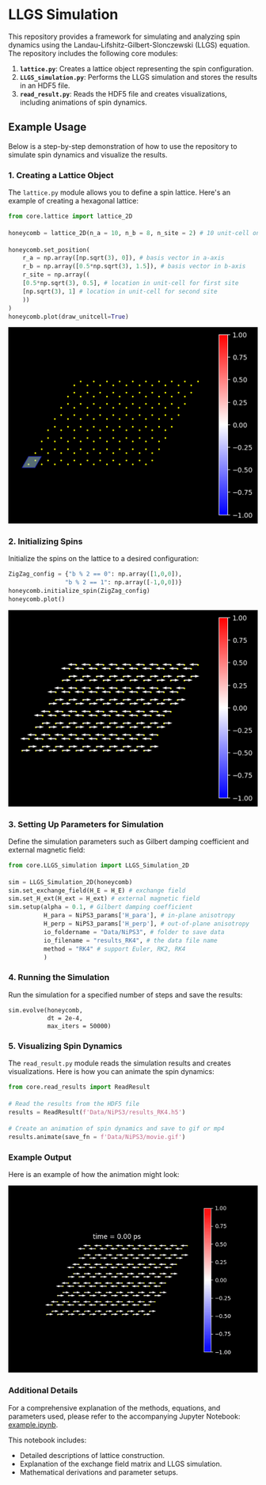 # LLGS Simulation

This repository provides a framework for simulating and analyzing spin dynamics using the Landau-Lifshitz-Gilbert-Slonczewski (LLGS) equation. The repository includes the following core modules:

1. **`lattice.py`**: Creates a lattice object representing the spin configuration.
2. **`LLGS_simulation.py`**: Performs the LLGS simulation and stores the results in an HDF5 file.
3. **`read_result.py`**: Reads the HDF5 file and creates visualizations, including animations of spin dynamics.

## Example Usage

Below is a step-by-step demonstration of how to use the repository to simulate spin dynamics and visualize the results.

### 1. Creating a Lattice Object

The `lattice.py` module allows you to define a spin lattice. Here's an example of creating a hexagonal lattice:

```python
from core.lattice import lattice_2D

honeycomb = lattice_2D(n_a = 10, n_b = 8, n_site = 2) # 10 unit-cell on a-axis, 8 on b-axis, each unit cell contains 2 sites

honeycomb.set_position(
    r_a = np.array([np.sqrt(3), 0]), # basis vector in a-axis
    r_b = np.array([0.5*np.sqrt(3), 1.5]), # basis vector in b-axis
    r_site = np.array((
    [0.5*np.sqrt(3), 0.5], # location in unit-cell for first site
    [np.sqrt(3), 1] # location in unit-cell for second site
    ))
)
honeycomb.plot(draw_unitcell=True)
```

![Honeycomb Lattice](doc/lattice.png)

### 2. Initializing Spins

Initialize the spins on the lattice to a desired configuration:

```python
ZigZag_config = {"b % 2 == 0": np.array([1,0,0]),
                "b % 2 == 1": np.array([-1,0,0])}
honeycomb.initialize_spin(ZigZag_config)
honeycomb.plot()
```

![Honeycomb Lattice](doc/spin_initialized.png)

### 3. Setting Up Parameters for Simulation

Define the simulation parameters such as Gilbert damping coefficient and external magnetic field:

```python
from core.LLGS_simulation import LLGS_Simulation_2D

sim = LLGS_Simulation_2D(honeycomb)
sim.set_exchange_field(H_E = H_E) # exchange field
sim.set_H_ext(H_ext = H_ext) # external magnetic field
sim.setup(alpha = 0.1, # Gilbert damping coefficient
          H_para = NiPS3_params['H_para'], # in-plane anisotropy
          H_perp = NiPS3_params['H_perp'], # out-of-plane anisotropy 
          io_foldername = "Data/NiPS3", # folder to save data
          io_filename = "results_RK4", # the data file name
          method = "RK4" # support Euler, RK2, RK4
          )
```

### 4. Running the Simulation

Run the simulation for a specified number of steps and save the results:

```
sim.evolve(honeycomb, 
           dt = 2e-4, 
           max_iters = 50000)
```

### 5. Visualizing Spin Dynamics

The `read_result.py` module reads the simulation results and creates visualizations. Here is how you can animate the spin dynamics:

```python
from core.read_results import ReadResult

# Read the results from the HDF5 file
results = ReadResult(f'Data/NiPS3/results_RK4.h5')

# Create an animation of spin dynamics and save to gif or mp4
results.animate(save_fn = f'Data/NiPS3/movie.gif') 
```

### Example Output

Here is an example of how the animation might look:

![Spin Dynamics Animation](doc/spin_animation.gif)

### Additional Details

For a comprehensive explanation of the methods, equations, and parameters used, please refer to the accompanying Jupyter Notebook: [example.ipynb](./example.ipynb).

This notebook includes:
- Detailed descriptions of lattice construction.
- Explanation of the exchange field matrix and LLGS simulation.
- Mathematical derivations and parameter setups.
